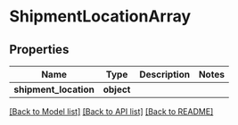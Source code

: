 # ShipmentLocationArray

## Properties
Name | Type | Description | Notes
------------ | ------------- | ------------- | -------------
**shipment_location** | **object** |  | 

[[Back to Model list]](../README.md#documentation-for-models) [[Back to API list]](../README.md#documentation-for-api-endpoints) [[Back to README]](../README.md)

